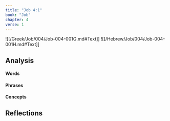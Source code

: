 ```yaml
---
title: "Job 4:1"
book: "Job"
chapter: 4
verse: 1
---
```

![[/Greek/Job/004/Job-004-001G.md#Text]]
![[/Hebrew/Job/004/Job-004-001H.md#Text]]

## Analysis

#### Words

#### Phrases

#### Concepts

## Reflections
